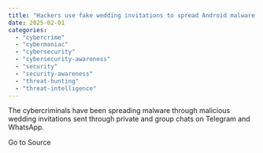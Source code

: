 ```yaml
---
title: "Hackers use fake wedding invitations to spread Android malware in Southeast Asia"
date: 2025-02-01
categories: 
  - "cybercrime"
  - "cybermaniac"
  - "cybersecurity"
  - "cybersecurity-awareness"
  - "security"
  - "security-awareness"
  - "threat-hunting"
  - "threat-intelligence"
---
```


The cybercriminals have been spreading malware through malicious wedding invitations sent through private and group chats on Telegram and WhatsApp.

Go to Source

